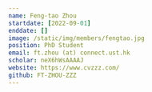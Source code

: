 ```yaml
---
name: Feng-tao Zhou
startdate: [2022-09-01]
enddate: []
image: /static/img/members/fengtao.jpg
position: PhD Student
email: ft.zhou (at) connect.ust.hk
scholar: neX6hWsAAAAJ
website: https://www.cvzzz.com/
github: FT-ZHOU-ZZZ
---
```

